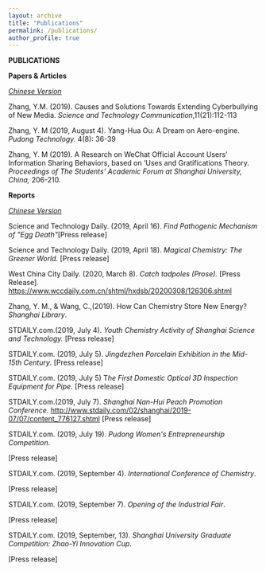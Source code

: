 ```yaml
---
layout: archive
title: "Publications"
permalink: /publications/
author_profile: true
---
```


**PUBLICATIONS** 

**Papers & Articles**

<u>*Chinese Version*</u> 

Zhang, Y.M. (2019). Causes and Solutions Towards Extending Cyberbullying of New Media. *Science and Technology Communication*,11(21):112-113

Zhang, Y. M (2019, August 4). Yang-Hua Ou: A Dream on Aero-engine. *Pudong Technology.* 4(8): 36-39 

Zhang, Y. M (2019). A Research on WeChat Official Account Users’ Information Sharing Behaviors, based on ‘Uses and Gratifications Theory. *Proceedings of The Students’ Academic Forum at Shanghai University, China,* 206-210.

**Reports** 

<u>*Chinese Version*</u>

Science and Technology Daily. (2019, April 16). *Find Pathogenic Mechanism of "Egg Death"*[Press release] 

Science and Technology Daily. (2019, April 18). *Magical Chemistry: The Greener World*. [Press release] 

West China City Daily. (2020, March 8). *Catch tadpoles (Prose).* [Press Release]. https://www.wccdaily.com.cn/shtml/hxdsb/20200308/126306.shtml

Zhang, Y. M., & Wang, C.,(2019). How Can Chemistry Store New Energy? *Shanghai Library*. 

STDAILY.com.(2019, July 4). *Youth Chemistry Activity of Shanghai Science and Technology.* [Press release]

STDAILY.com. (2019, July 5). *Jingdezhen Porcelain Exhibition in the Mid-15th Century*. [Press release]

STDAILY.com. (2019, July 5) T*he First Domestic Optical 3D Inspection Equipment for Pipe*. [Press release]

STDAILY.com.(2019, July 7). *Shanghai Nan-Hui Peach Promotion Conference*. http://www.stdaily.com/02/shanghai/2019-07/07/content_776127.shtml  [Press release]

STDAILY.com. (2019, July 19). *Pudong Women's Entrepreneurship Competition*.

[Press release] 

STDAILY.com. (2019, September 4). *International Conference of Chemistry*.

[Press release] 

STDAILY.com. (2019, September 7). *Opening of the Industrial Fair*.

[Press release]

STDAILY.com. (2019, September, 13). *Shanghai University Graduate Competition: Zhao-Yi Innovation Cup*.

[Press release] 

